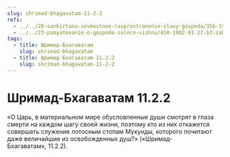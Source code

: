 ```yaml
---
slug: shrimad-bhagavatam-11-2-2
refs:
  - ../../20-sankirtana-sovmestnoe-rasprostranenie-slavy-gospoda/356-1982-01-21-b2-predskazanie-shrily-bhaktivinoda-thakura.md
  - ../../23-pamyatovanie-o-gospode-solnce-vishnu/410-1982-01-27-b3-zabvenie-krishny-istinnaya-smert.md
tags:
  - title: Шримад-Бхагаватам
    slug: shrimad-bhagavatam
  - title: Шримад-Бхагаватам 11.2.2
    slug: shrimad-bhagavatam-11-2-2
---
```


# Шримад-Бхагаватам 11.2.2

«О Царь, в материальном мире обусловленные души смотрят в глаза смерти на каждом шагу своей жизни, поэтому кто из них откажется совершать служение лотосным стопам Мукунды, которого почитают даже величайшие из освобожденных душ?» («Шримад-Бхагаватам», 11.2.2).
